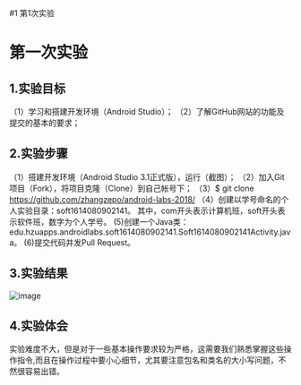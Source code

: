 #1 第1次实验
# 第一次实验
## 1.实验目标
（1）学习和搭建开发环境（Android Studio）；
（2）了解GitHub网站的功能及提交的基本的要求；
 ## 2.实验步骤
（1）搭建开发环境（Android Studio 3.1正式版），运行（截图）；
（2）加入Git项目（Fork），将项目克隆（Clone）到自己帐号下；
（3）$ git clone https://github.com/zhangzepo/android-labs-2018/
（4）创建以学号命名的个人实验目录：soft1614080902141。
 其中，com开头表示计算机班，soft开头表示软件班，数字为个人学号。
 (5)创建一个Java类：edu.hzuapps.androidlabs.soft1614080902141.Soft1614080902141Activity.java。
 (6)提交代码并发Pull Request。
## 3.实验结果
![image](https://github.com/zhangzepo/android-labs-2018/blob/master/soft1614080902141/sort1614080902141.PNG)
## 4.实验体会
实验难度不大，但是对于一些基本操作要求较为严格，这需要我们熟悉掌握这些操作指令,而且在操作过程中要小心细节，尤其要注意包名和类名的大小写问题，不然很容易出错。
